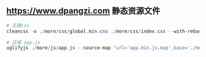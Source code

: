 ## https://www.dpangzi.com 静态资源文件

``` powershell
# 压缩css
cleancss -o ./more/css/global.min.css ./more/css/index.css --with-rebase

# 压缩 app.js
uglifyjs ./more/js/app.js --source-map "url='app.min.js.map',base='./more/js'" -o ./more/js/app.min.js -c -m

```